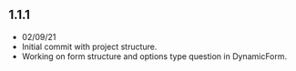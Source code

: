 ## 1.1.1

-   02/09/21
-   Initial commit with project structure.
-   Working on form structure and options type question in DynamicForm. 
